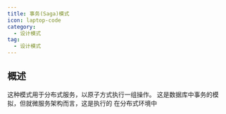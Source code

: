 ```yaml
---
title: 事务(Saga)模式
icon: laptop-code
category:
  - 设计模式
tag:
  - 设计模式
---
```


## 概述

这种模式用于分布式服务，以原子方式执行一组操作。
这是数据库中事务的模拟，但就微服务架构而言，这是执行的
在分布式环境中